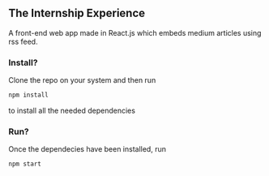 ## The Internship Experience
A front-end web app made in React.js which embeds medium articles using rss feed.

### Install?
Clone the repo on your system and then run 
```bash
npm install
```
to install all the needed dependencies

### Run?
Once the dependecies have been installed, run 

```bash
npm start
```
